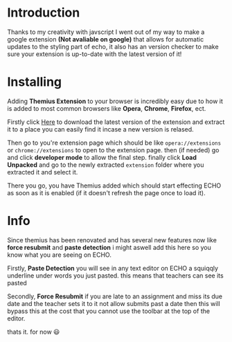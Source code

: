# Introduction
Thanks to my creativity with javscript I went out of my way to make a google extension **(Not avaliable on google)** that allows for automatic updates to the styling part of echo, it also has an version checker to make sure your extension is up-to-date with the latest version of it!
<br>

# Installing
Adding **Themius Extension** to your browser is incredibly easy due to how it is added to most common browsers like **Opera**, **Chrome**, **Firefox**, ect. 

Firstly click <a href="update" target="_blank" rel="noopener noreferrer" download>Here</a> to download the latest version of the extension and extract it to a place you can easily find it incase a new version is relased.

Then go to you're extension page which should be like `opera://extensions` or `chrome://extensions` to open to the extension page. then (if needed) go and click **developer mode** to allow the final step. finally click **Load Unpacked** and go to the newly extracted `extension` folder where you extracted it and select it. 

There you go, you have Themius added which should start effecting ECHO as soon as it is enabled (if it doesn't refresh the page once to load it).

# Info
Since themius has been renovated and has several new features now like **force resubmit** and **paste detection** i might aswell add this here so you know what
you are seeing on ECHO.

Firstly, **Paste Detection** you will see in any text editor on ECHO a squiqqly underline under words you just pasted. this means that teachers can see its pasted

Secondly, **Force Resubmit** if you are late to an assignment and miss its due date and the teacher sets it to it not allow submits past a date then this will bypass this at the cost that you cannot use the toolbar at the top of the editor.

thats it. for now 😃
